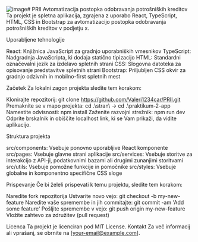 ![image](https://github.com/Valeri1234car/PRII/assets/152204015/a5650f51-f8a7-4de8-b4a5-11940cb8bf6c)# PRII
Avtomatizacija postopka odobravanja potrošniških kreditov
Ta projekt je spletna aplikacija, zgrajena z uporabo React, TypeScript, HTML, CSS in Bootstrap za avtomatizacijo postopka odobravanja potrošniških kreditov v podjetju x.

Uporabljene tehnologije

React: Knjižnica JavaScript za gradnjo uporabniških vmesnikov
TypeScript: Nadgradnja JavaScripta, ki dodaja statično tipizacijo
HTML: Standardni označevalni jezik za izdelavo spletnih strani
CSS: Slogovna datoteka za opisovanje predstavitve spletnih strani
Bootstrap: Priljubljen CSS okvir za gradnjo odzivnih in mobilno-first spletnih mest

Začetek
Za lokalni zagon projekta sledite tem korakom:

Klonirajte repozitorij: git clone https://github.com/Valeri1234car/PRII.git
Premaknite se v mapo projekta: cd .\stran\ -> cd .\praktikum-2-app\
Namestite odvisnosti: npm install
Zaženite razvojni strežnik: npm run dev
Odprite brskalnik in obiščite localhost link, ki se Vam prikaži, da vidite aplikacijo.

Struktura projekta

src/components: Vsebuje ponovno uporabljive React komponente
src/pages: Vsebuje glavne strani aplikacije
src/services: Vsebuje storitve za interakcijo z API-ji, podatkovnimi bazami ali drugimi zunanjimi storitvami
src/utils: Vsebuje pomožne funkcije in pomočnike
src/styles: Vsebuje globalne in komponentno specifične CSS sloge

Prispevanje
Če bi želeli prispevati k temu projektu, sledite tem korakom:

Naredite fork repozitorija
Ustvarite novo vejo: git checkout -b my-new-feature
Naredite vaše spremembe in jih commitajte: git commit -am 'Add some feature'
Pošljite spremembe v vejo: git push origin my-new-feature
Vložite zahtevo za združitev (pull request)

Licenca
Ta projekt je licenciran pod MIT License.
Kontakt
Za več informacij ali vprašanj, se obrnite na [your-email@example.com].
